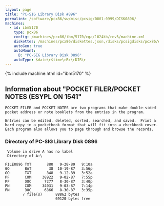 ```yaml
---
layout: page
title: "PC-SIG Library Disk #896"
permalink: /software/pcx86/sw/misc/pcsig/0001-0999/DISK0896/
machines:
  - id: ibm5170
    type: pcx86
    config: /machines/pcx86/ibm/5170/cga/1024kb/rev3/machine.xml
    diskettes: /machines/pcx86/diskettes.json,/disks/pcsigdisks/pcx86/diskettes.json
    autoGen: true
    autoMount:
      B: "PC-SIG Library Disk 0896"
    autoType: $date\r$time\rB:\rDIR\r
---
```


{% include machine.html id="ibm5170" %}

## Information about "POCKET FILER/POCKET NOTES (ESYPL ON 1541"

    POCKET FILER and POCKET NOTES are two programs that make double-sided
    pocket address or note booklets from the entries in the program.
    
    Entries can be edited, deleted, sorted, searched, and saved.  Print a
    hard copy in a pocketbook format that will fit into a checkbook cover.
    Each program also allows you to page through and browse the records.

### Directory of PC-SIG Library Disk 0896

     Volume in drive A has no label
     Directory of A:\

    FILE0896 TXT       880   9-28-89   9:10a
    GO       BAT        38  10-19-87   3:56p
    GO       TXT       848   9-12-89   3:52a
    PF       COM     38922   9-02-87   7:55p
    PF       DOC      7277   8-30-87   3:40p
    PN       COM     34031   9-03-87   7:14p
    PN       DOC      6866   8-30-87   3:35p
            7 file(s)      88862 bytes
                           69120 bytes free
